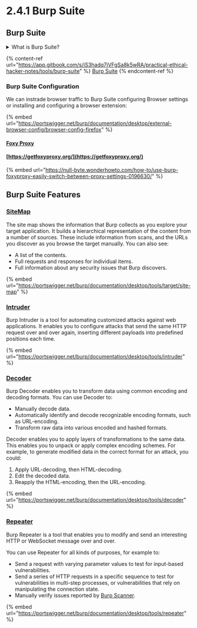 # 2.4.1 Burp Suite

## **Burp Suite**

<details>

<summary>What is Burp Suite?</summary>

OWASP ZAP (Zed Attack Proxy) is an open-source web application security scanner and proxy developed by the Open Web Application Security Project (OWASP). It is designed for testing web applications for security vulnerabilities during development and before deployment.

OWASP ZAP provides a wide range of features for both manual and automated testing of web applications. Some of its key features include:

1. Intercepting and modifying HTTP/HTTPS requests and responses for testing purposes.
2. Spidering functionality to automatically discover and map out the structure of a web application.
3. Active and passive scanning for identifying common security vulnerabilities such as cross-site scripting (XSS), SQL injection, and more.
4. Fuzzer tools for automated testing of input validation and error handling.
5. Support for scripting and automation through APIs and add-ons.
6. Reporting capabilities to generate detailed reports of security findings.

</details>

{% content-ref url="https://app.gitbook.com/s/iS3hadq7jVFgSa8k5wRA/practical-ethical-hacker-notes/tools/burp-suite" %}
[Burp Suite](https://app.gitbook.com/s/iS3hadq7jVFgSa8k5wRA/practical-ethical-hacker-notes/tools/burp-suite)
{% endcontent-ref %}

### Burp Suite Configuration

We can instrade browser traffic to Burp Suite configuring Browser settings or installing and configuring a browser extension:

{% embed url="https://portswigger.net/burp/documentation/desktop/external-browser-config/browser-config-firefox" %}

#### [Foxy Proxy](https://getfoxyproxy.org/)

#### [https://getfoxyproxy.org/](https://getfoxyproxy.org/)

{% embed url="https://null-byte.wonderhowto.com/how-to/use-burp-foxyproxy-easily-switch-between-proxy-settings-0196630/" %}

## Burp Suite Features

### [SiteMap](https://portswigger.net/burp/documentation/desktop/tools/target/site-map)

The site map shows the information that Burp collects as you explore your target application. It builds a hierarchical representation of the content from a number of sources. These include information from scans, and the URLs you discover as you browse the target manually. You can also see:

* A list of the contents.
* Full requests and responses for individual items.
* Full information about any security issues that Burp discovers.

{% embed url="https://portswigger.net/burp/documentation/desktop/tools/target/site-map" %}

### [Intruder](https://portswigger.net/burp/documentation/desktop/tools/intruder)

Burp Intruder is a tool for automating customized attacks against web applications. It enables you to configure attacks that send the same HTTP request over and over again, inserting different payloads into predefined positions each time.

{% embed url="https://portswigger.net/burp/documentation/desktop/tools/intruder" %}

### [Decoder](https://portswigger.net/burp/documentation/desktop/tools/decoder)

Burp Decoder enables you to transform data using common encoding and decoding formats. You can use Decoder to:

* Manually decode data.
* Automatically identify and decode recognizable encoding formats, such as URL-encoding.
* Transform raw data into various encoded and hashed formats.

Decoder enables you to apply layers of transformations to the same data. This enables you to unpack or apply complex encoding schemes. For example, to generate modified data in the correct format for an attack, you could:

1. Apply URL-decoding, then HTML-decoding.
2. Edit the decoded data.
3. Reapply the HTML-encoding, then the URL-encoding.

{% embed url="https://portswigger.net/burp/documentation/desktop/tools/decoder" %}

### [Repeater](https://portswigger.net/burp/documentation/desktop/tools/repeater)

Burp Repeater is a tool that enables you to modify and send an interesting HTTP or WebSocket message over and over.

You can use Repeater for all kinds of purposes, for example to:

* Send a request with varying parameter values to test for input-based vulnerabilities.
* Send a series of HTTP requests in a specific sequence to test for vulnerabilities in multi-step processes, or vulnerabilities that rely on manipulating the connection state.
* Manually verify issues reported by [Burp Scanner](https://portswigger.net/burp/vulnerability-scanner).

{% embed url="https://portswigger.net/burp/documentation/desktop/tools/repeater" %}
